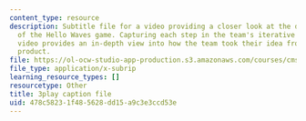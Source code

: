 ```yaml
---
content_type: resource
description: Subtitle file for a video providing a closer look at the development
  of the Hello Waves game. Capturing each step in the team's iterative process, the
  video provides an in-depth view into how the team took their idea from pitch to
  product.
file: https://ol-ocw-studio-app-production.s3.amazonaws.com/courses/cms-611j-creating-video-games-fall-2014/478c58231f485628dd15a9c3e3ccd53e_lxpXowuUdKw.srt
file_type: application/x-subrip
learning_resource_types: []
resourcetype: Other
title: 3play caption file
uid: 478c5823-1f48-5628-dd15-a9c3e3ccd53e
---
```

